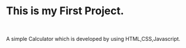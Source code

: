 # This is my First Project.
<br>
<p>A simple Calculator which is developed by using HTML,CSS,Javascript.</p>